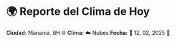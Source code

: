 # 🌍 Reporte del Clima de Hoy

**Ciudad:** Manama, BH 🌐
**Clima:** ☁️ Nubes
**Fecha:** 📅 12, 02, 2025 🚀
